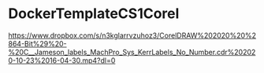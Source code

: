 # DockerTemplateCS1Corel

https://www.dropbox.com/s/n3kglarrvzuhoz3/CorelDRAW%202020%20%2864-Bit%29%20-%20C__Jameson_labels_MachPro_Sys_KerrLabels_No_Number.cdr%202020-10-23%2016-04-30.mp4?dl=0
